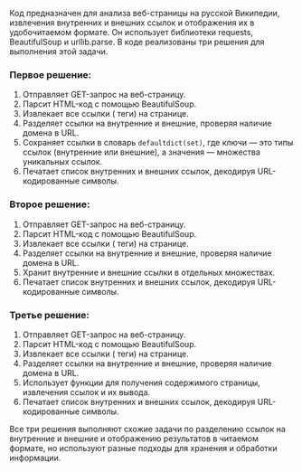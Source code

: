 Код предназначен для анализа веб-страницы на русской Википедии, извлечения внутренних и внешних ссылок и отображения их 
в удобочитаемом формате. Он использует библиотеки requests, BeautifulSoup и urllib.parse. В коде реализованы три решения
для выполнения этой задачи.

### Первое решение:

1. Отправляет GET-запрос на веб-страницу.
2. Парсит HTML-код с помощью BeautifulSoup.
3. Извлекает все ссылки (<a> теги) на странице.
4. Разделяет ссылки на внутренние и внешние, проверяя наличие домена в URL.
5. Сохраняет ссылки в словарь `defaultdict(set)`, где ключи — это типы ссылок (внутренние или внешние), а значения — 
   множества уникальных ссылок.
6. Печатает список внутренних и внешних ссылок, декодируя URL-кодированные символы.

### Второе решение:

1. Отправляет GET-запрос на веб-страницу.
2. Парсит HTML-код с помощью BeautifulSoup.
3. Извлекает все ссылки (<a> теги) на странице.
4. Разделяет ссылки на внутренние и внешние, проверяя наличие домена в URL.
5. Хранит внутренние и внешние ссылки в отдельных множествах.
6. Печатает список внутренних и внешних ссылок, декодируя URL-кодированные символы.

### Третье решение:

1. Отправляет GET-запрос на веб-страницу.
2. Парсит HTML-код с помощью BeautifulSoup.
3. Извлекает все ссылки (<a> теги) на странице.
4. Разделяет ссылки на внутренние и внешние, проверяя наличие домена в URL.
5. Использует функции для получения содержимого страницы, извлечения ссылок и их вывода.
6. Печатает список внутренних и внешних ссылок, декодируя URL-кодированные символы.

Все три решения выполняют схожие задачи по разделению ссылок на внутренние и внешние и отображению результатов в 
читаемом формате, но используют разные подходы для хранения и обработки информации.
